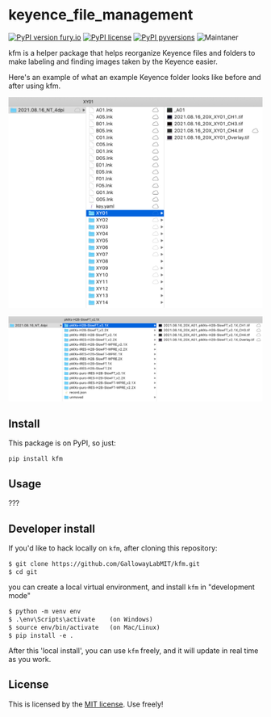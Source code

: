 # keyence_file_management
[![PyPI version fury.io](https://badge.fury.io/py/kfm.svg)](https://pypi.python.org/pypi/ansicolortags/)
[![PyPI license](https://img.shields.io/pypi/l/kfm.svg)](https://pypi.python.org/pypi/kfm/)
[![PyPI pyversions](https://img.shields.io/pypi/pyversions/kfm.svg)](https://pypi.python.org/pypi/kfm/)
![Maintaner](https://img.shields.io/badge/maintainer-nbwang22-blue)

kfm is a helper package that helps reorganize Keyence files and folders to make labeling and finding images
taken by the Keyence easier.
 
Here's an example of what an example Keyence folder looks like before and after using kfm.

<img src="/documentation_images/before_kfm.png" width="550"/>

![Example](/documentation_images/after_kfm.png)

 
## Install
This package is on PyPI, so just:
```
pip install kfm
```

## Usage
???

## Developer install
If you'd like to hack locally on `kfm`, after cloning this repository:
```
$ git clone https://github.com/GallowayLabMIT/kfm.git
$ cd git
```
you can create a local virtual environment, and install `kfm` in "development mode"
```
$ python -m venv env
$ .\env\Scripts\activate    (on Windows)
$ source env/bin/activate   (on Mac/Linux)
$ pip install -e .
```
After this 'local install', you can use `kfm` freely, and it will update in real time as you work.

## License
This is licensed by the [MIT license](./LICENSE). Use freely!
